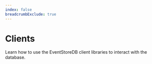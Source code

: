```yaml
---
index: false
breadcrumbExclude: true
---
```


# Clients

Learn how to use the EventStoreDB client libraries to interact with the database.

<Catalog/>